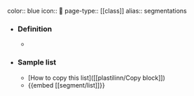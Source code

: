 color:: blue
icon:: 🙋
page-type:: [[class]]
alias:: segmentations

- ### Definition 
  - 
- ### Sample list
  - [How to copy this list]([[plastilinn/Copy block]])
  - {{embed [[segment/list]]}}



